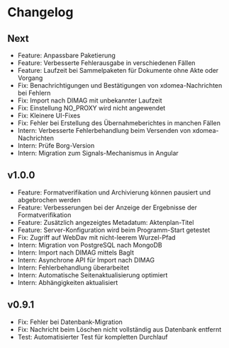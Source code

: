 # Changelog

## Next

- Feature: Anpassbare Paketierung
- Feature: Verbesserte Fehlerausgabe in verschiedenen Fällen
- Feature: Laufzeit bei Sammelpaketen für Dokumente ohne Akte oder Vorgang
- Fix: Benachrichtigungen und Bestätigungen von xdomea-Nachrichten bei Fehlern
- Fix: Import nach DIMAG mit unbekannter Laufzeit
- Fix: Einstellung NO_PROXY wird nicht angewendet
- Fix: Kleinere UI-Fixes
- Fix: Fehler bei Erstellung des Übernahmeberichtes in manchen Fällen
- Intern: Verbesserte Fehlerbehandlung beim Versenden von xdomea-Nachrichten
- Intern: Prüfe Borg-Version
- Intern: Migration zum Signals-Mechanismus in Angular

## v1.0.0

- Feature: Formatverifikation und Archivierung können pausiert und abgebrochen werden
- Feature: Verbesserungen bei der Anzeige der Ergebnisse der Formatverifikation
- Feature: Zusätzlich angezeigtes Metadatum: Aktenplan-Titel
- Feature: Server-Konfiguration wird beim Programm-Start getestet
- Fix: Zugriff auf WebDav mit nicht-leerem Wurzel-Pfad
- Intern: Migration von PostgreSQL nach MongoDB
- Intern: Import nach DIMAG mittels BagIt
- Intern: Asynchrone API für Import nach DIMAG
- Intern: Fehlerbehandlung überarbeitet
- Intern: Automatische Seitenaktualisierung optimiert
- Intern: Abhängigkeiten aktualisiert

## v0.9.1

- Fix: Fehler bei Datenbank-Migration
- Fix: Nachricht beim Löschen nicht vollständig aus Datenbank entfernt
- Test: Automatisierter Test für kompletten Durchlauf
